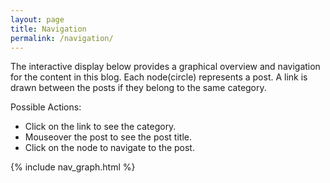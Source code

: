 ```yaml
---
layout: page
title: Navigation
permalink: /navigation/
---
```

The interactive display below provides a graphical overview and navigation for the content in this blog. Each node(circle) represents a post.  A link is drawn between the posts if they belong to the same category.

Possible Actions:
* Click on the link to see the category.
* Mouseover the post to see the post title.
* Click on the node to navigate to the post.


{% include nav_graph.html %}

